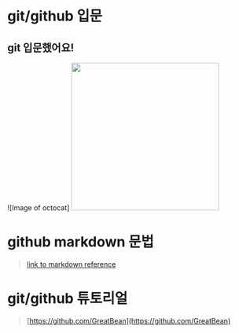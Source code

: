 # git/github 입문
## git 입문했어요!
![Image of octocat]
<img src="http://octodex.github.com/images/welcometocat.png" height="300">


# github markdown 문법
>[link to markdown reference](https://guides.github.com/features/mastering-markdown/)



 
# git/github 튜토리얼
>[https://github.com/GreatBean](https://github.com/GreatBean)
